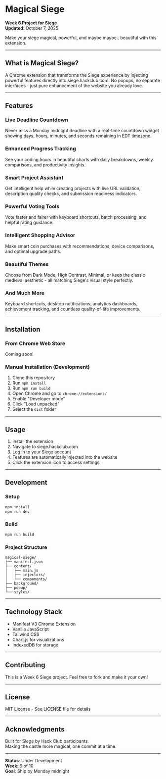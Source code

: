 # Magical Siege

**Week 6 Project for Siege**  
**Updated**: October 7, 2025

Make your siege magical, powerful, and maybe maybe.. beautiful with this extension.

---

## What is Magical Siege?

A Chrome extension that transforms the Siege experience by injecting powerful features directly into siege.hackclub.com. No popups, no separate interfaces - just pure enhancement of the website you already love.

---

## Features

### Live Deadline Countdown
Never miss a Monday midnight deadline with a real-time countdown widget showing days, hours, minutes, and seconds remaining in EDT timezone.

### Enhanced Progress Tracking
See your coding hours in beautiful charts with daily breakdowns, weekly comparisons, and productivity insights.

### Smart Project Assistant
Get intelligent help while creating projects with live URL validation, description quality checks, and submission readiness indicators.

### Powerful Voting Tools
Vote faster and fairer with keyboard shortcuts, batch processing, and helpful rating guidance.

### Intelligent Shopping Advisor
Make smart coin purchases with recommendations, device comparisons, and optimal upgrade paths.

### Beautiful Themes
Choose from Dark Mode, High Contrast, Minimal, or keep the classic medieval aesthetic - all matching Siege's visual style perfectly.

### And Much More
Keyboard shortcuts, desktop notifications, analytics dashboards, achievement tracking, and countless quality-of-life improvements.

---

## Installation

### From Chrome Web Store
Coming soon!

### Manual Installation (Development)
1. Clone this repository
2. Run `npm install`
3. Run `npm run build`
4. Open Chrome and go to `chrome://extensions/`
5. Enable "Developer mode"
6. Click "Load unpacked"
7. Select the `dist` folder

---

## Usage

1. Install the extension
2. Navigate to siege.hackclub.com
3. Log in to your Siege account
4. Features are automatically injected into the website
5. Click the extension icon to access settings

---

## Development

### Setup
```bash
npm install
npm run dev
```

### Build
```bash
npm run build
```

### Project Structure
```
magical-siege/
├── manifest.json
├── content/
│   ├── main.js
│   ├── injectors/
│   └── components/
├── background/
├── popup/
└── styles/
```

---

## Technology Stack

- Manifest V3 Chrome Extension
- Vanilla JavaScript
- Tailwind CSS
- Chart.js for visualizations
- IndexedDB for storage

---

## Contributing

This is a Week 6 Siege project. Feel free to fork and make it your own!

---

## License

MIT License - See LICENSE file for details

---

## Acknowledgments

Built for Siege by Hack Club participants.  
Making the castle more magical, one commit at a time.

---

**Status**: Under Development  
**Week**: 6 of 10  
**Goal**: Ship by Monday midnight
